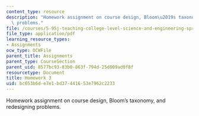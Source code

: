 ```yaml
---
content_type: resource
description: "Homework assignment on course design, Bloom\u2019s taxonomy, and redesigning\
  \ problems."
file: /courses/5-95j-teaching-college-level-science-and-engineering-spring-2009/bc653b6de7e1bd37441653e7962c2233_MIT5_95js09_hw03.pdf
file_type: application/pdf
learning_resource_types:
- Assignments
ocw_type: OCWFile
parent_title: Assignments
parent_type: CourseSection
parent_uid: 8577bc93-83b0-863f-794d-25d009ad0f8f
resourcetype: Document
title: Homework 3
uid: bc653b6d-e7e1-bd37-4416-53e7962c2233
---
```

Homework assignment on course design, Bloom’s taxonomy, and redesigning problems.